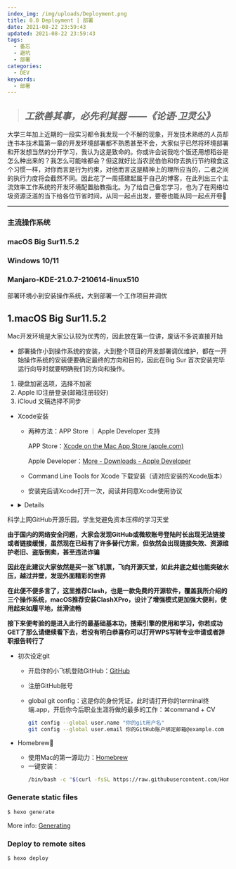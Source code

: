 ```yaml
---
index_img: /img/uploads/Deployment.png
title: 0.0 Deployment | 部署
date: 2021-08-22 23:59:43
updated: 2021-08-22 23:59:43
tags:
  - 备忘
  - 避坑
  - 部署
categories:
  - DEV
keywords:
  - 部署
---
```

> ## *工欲善其事，必先利其器                     ——《论语·卫灵公》*

大学三年加上近期的一段实习都令我发现一个不解的现象，开发技术熟练的人员却连书本技术篇第一章的开发环境部署都不熟悉甚至不会，大家似乎已然将环境部署和开发想当然的分开学习，我认为这是致命的。你或许会说我吃个饭还用想稻谷是怎么种出来的？我怎么可能啥都会？但这就好比当农民伯伯和你去执行节约粮食这个习惯一样，对你而言是行为约束，对他而言这是精神上的理所应当的，二者之间的执行力度将会截然不同。因此花了一周搭建起属于自己的博客，在此列出三个主流效率工作系统的开发环境配置胎教指北。为了给自己备忘学习，也为了在网络垃圾资源泛滥的当下给各位节省时间，从同一起点出发，要卷也能从同一起点开卷🤪

- - -

### 主流操作系统

### macOS Big Sur11.5.2

### Windows 10/11

### Manjaro-KDE-21.0.7-210614-linux510

部署环境小到安装操作系统，大到部署一个工作项目并调优

## 1.macOS Big Sur11.5.2

Mac开发环境是大家公认较为优秀的，因此放在第一位讲，废话不多说直接开始

* 部署操作小到操作系统的安装，大到整个项目的开发部署调优维护，都在一开始操作系统的安装便要确定最终的方向和目的，因此在Big Sur 首次安装完毕运行向导时就要明确我们的方向和操作。

1. 硬盘加密选项，选择不加密
2. Apple ID注册登录(邮箱注册较好)
3. iCloud 文稿选择不同步

* Xcode安装

  * 两种方法：APP Store ｜ Apple Developer 支持

    APP Store：[‎Xcode on the Mac App Store (apple.com)](https://apps.apple.com/us/app/xcode/id497799835?mt=12)

    Apple Developer：[More - Downloads - Apple Developer](https://developer.apple.com/download/all/)
  * Command Line Tools for Xcode 下载安装（请对应安装的Xcode版本）
  * 安装完后请Xcode打开一次，阅读并同意Xcode使用协议

* <details>
<summary>科学上网GitHub开源乐园，学生党避免资本压榨的学习天堂</summary>
<p><b>由于国内的网络安全问题，大家会发现GitHub或微软账号登陆时长出现无法链接或者链接缓慢，虽然现在已经有了许多替代方案，但依然会出现链接失效、资源维护老旧、盗版倒卖，甚至违法诈骗</b></p>
<p><b>因此在此建议大家依然是买一张飞机票，飞向开源天堂，如此井底之蛙也能突破水压，越过井壁，发现外面精彩的世界</b></p>
<p><b>在此便不便多言了，这里推荐Clash，也是一款免费的开源软件，覆盖我所介绍的三个操作系统，macOS推荐安装ClashXPro，设计了增强模式更加强大便利，使用起来如履平地，丝滑流畅</b></p>
<p><b>接下来便考验的是进入此行的最基础基本功，搜索引擎的使用和学习，你若成功GET了那么请继续看下去，若没有明白恭喜你可以打开WPS写转专业申请或者辞职报告转行了</b></p>

* 初次设定git

  * 开启你的小飞机登陆GitHub：[GitHub](https://github.com/)
  * 注册GitHub账号
  * global git config：这是你的身份凭证，此时请打开你的terminal终端.app，开启你今后职业生涯将做的最多的工作：⌘command + CV

    ```bash
    git config --global user.name "你的git用户名"
    git config --global user.email 你的GitHub账户绑定邮箱@example.com
    ```
* Homebrew🍺
  * 使用Mac的第一源动力：[Homebrew](https://brew.sh/)
  * 一键安装：
    ```bash
    /bin/bash -c "$(curl -fsSL https://raw.githubusercontent.com/Homebrew/install/HEAD/install.sh)"
    ```

### Generate static files

```bash
$ hexo generate
```

More info: [Generating](https://hexo.io/docs/generating.html)

### Deploy to remote sites

```bash
$ hexo deploy
```